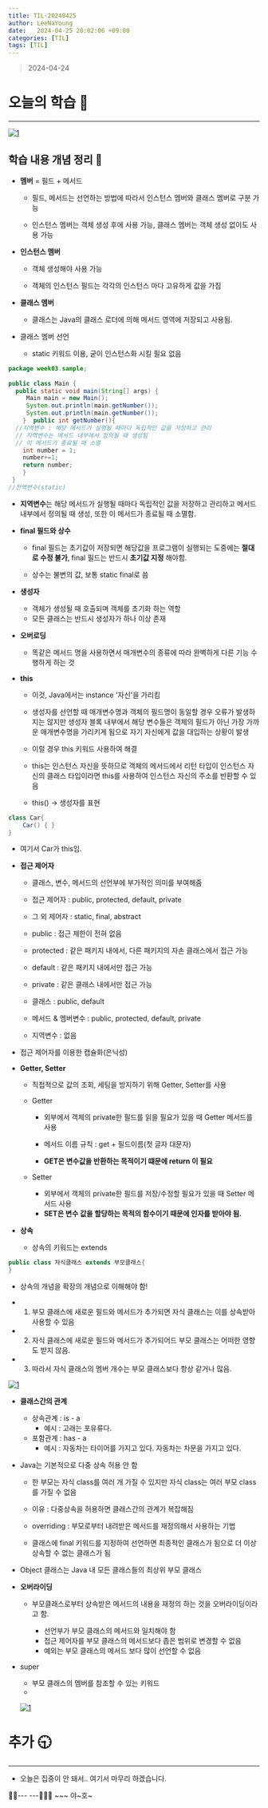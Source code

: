 ```yaml
---
title: TIL-20240425
author: LeeNaYoung
date:   2024-04-25 20:02:06 +09:00
categories: [TIL]
tags: [TIL]
---
```



> 2024-04-24

# 오늘의 학습 🌠
---
<a  href="https://github.com/LeeNaYoung240/LeeNaYoung240.github.io/assets/107848521/508c1ca6-10b6-4663-b1f9-7abf88bdeb51"  class="popup img-link"><img  src="https://github.com/LeeNaYoung240/LeeNaYoung240.github.io/assets/107848521/508c1ca6-10b6-4663-b1f9-7abf88bdeb51"  alt="1"  loading="lazy"></a>  

## 학습 내용 개념 정리 📃

- **멤버** =  필드 + 메서드
	- 필드, 메서드는 선언하는 방법에 따라서 인스턴스 멤버와 클래스 멤버로 구분 가능

	- 인스턴스 멤버는 객체 생성 후에 사용 가능, 클래스 멤버는 객체 생성 없이도 사용 가능

- **인스턴스 멤버** 
	- 객체 생성해야 사용 가능
	
	- 객체의 인스턴스 필드는 각각의 인스턴스 마다 고유하게 값을 가짐

- **클래스 멤버**
	- 클래스는 Java의 클래스 로더에 의해 메서드 영역에 저장되고 사용됨.

- 클래스 멤버 선언
	- static 키워드 이용, 굳이 인스턴스화 시킬 필요 없음

```java
package week03.sample;  
  
public class Main {  
  public static void main(String[] args) {  
     Main main = new Main();  
     System.out.println(main.getNumber());  
     System.out.println(main.getNumber());  
    }  public int getNumber(){  
  //지역변수 : 해당 메서드가 실행될 때마다 독립적인 값을 저장하고 관리  
  // 지역변수는 메서드 내부에서 정의될 때 생성됨  
  // 이 메서드가 종료될 때 소멸  
    int number = 1;  
    number+=1;  
    return number;  
    }
 }  
//전역변수(static)

```
- **지역변수**는 해당 메서드가 실행될 때마다 독립적인 값을 저장하고 관리하고 메서드 내부에서 정의될 때 생성, 또한 이 메서드가 종료될 때 소멸함.

- **final 필드와 상수**
	- final 필드는 초기값이 저장되면 해당값을 프로그램이 실행되는 도중에는 **절대로 수정 불가**, final 필드는 반드시 **초기값 지정** 해야함.

	 - 상수는 불변의 값, 보통 static final로 씀

- **생성자**
	- 객체가 생성될 때 호출되며 객체를 초기화 하는 역할
	- 모든 클래스는 반드시 생성자가 하나 이상 존재

- **오버로딩**
	- 똑같은 메서드 명을 사용하면서 매개변수의 종류에 따라 완벽하게 다른 기능 수행하게 하는 것

- **this**
	- 이것, Java에서는 instance '자신'을 가리킴

	- 생성자를 선언할 때 매개변수명과 객체의 필드명이 동일할 경우 오류가 발생하지는 않지만 생성자 블록 내부에서 해당 변수들은 객체의 필드가 아닌 가장 가까운 매개변수명을 가리키게 됨으로 자기 자신에게 값을 대입하는 상황이 발생

	- 이럴 경우 this 키워드 사용하여 해결

	- this는 인스턴스 자신을 뜻하므로 객체의 메서드에서 리턴 타입이 인스턴스 자신의 클래스 타입이라면 this를 사용하여 인스턴스 자신의 주소를 반환할 수 있음

	- this() -> 생성자를 표현
```java
class Car{
	Car() { }
}
 ```
	 
- 여기서 Car가 this임.

- **접근 제어자**
	- 클래스, 변수, 메서드의 선언부에 부가적인 의미를 부여해줌
	
	- 접근 제어자 : public, protected, default, private
	- 그 외 제어자 : static, final, abstract

    - public : 접근 제한이 전혀 없음
    - protected : 같은 패키지 내에서, 다른 패키지의 자손 클래스에서 접근 가능
    - default : 같은 패키지 내에서만 접근 가능
    - private : 같은 클래스 내에서만 접근 가능

	- 클래스 : public, default
	- 메서드 & 멤버변수 : public, protected, default, private
	- 지역변수 : 없음

- 접근 제어자를 이용한 캡슐화(은닉성)

- **Getter, Setter**
	- 직접적으로 값의 조회, 세팅을 방지하기 위해 Getter, Setter를 사용
	- Getter
		- 외부에서 객체의 private한 필드를 읽을 필요가 있을 때 Getter 메서드를 사용
		
		- 메서드 이름 규칙 : get + 필드이름(첫 글자 대문자)
		- **GET은 변수값을 반환하는 목적이기 떄문에 return 이 필요**

	- Setter
		- 외부에서 객체의 private한 필드를 저장/수정할 필요가 있을 때 Setter 메서드 사용
		- **SET은 변수 값을 할당하는 목적의 함수이기 때문에 인자를 받아야 됨.**

- **상속**
	- 상속의 키워드는 extends

```java
public class 자식클래스 extends 부모클래스{	
}
```

- 상속의 개념을 확장의 개념으로 이해해야 함!

- 1. 부모 클래스에 새로운 필드와 메서드가 추가되면 자식 클래스는 이를 상속받아 사용할 수 있음
- 2. 자식 클래스에 새로운 필드와 메서드가 추가되어드 부모 클래스는 어떠한 영향도 받지 않음.
- 3. 따라서 자식 클래스의 멤버 개수는 부모 클래스보다 항상 같거나 많음.

<a  href="https://github.com/LeeNaYoung240/LeeNaYoung240.github.io/assets/107848521/d21b4ace-b3fc-4220-9ea7-d7ea30e0b584"  class="popup img-link"><img  src="https://github.com/LeeNaYoung240/LeeNaYoung240.github.io/assets/107848521/d21b4ace-b3fc-4220-9ea7-d7ea30e0b584"  alt="1"  loading="lazy"></a>  

- **클래스간의 관계**
	- 상속관계 : is - a 
		- 예시 : 고래는 포유류다.
	- 포함관계 : has - a
		- 예시 : 자동차는 타이어를 가지고 있다. 자동차는 차문을 가지고 있다.

- Java는 기본적으로 다중 상속 허용 안 함
	- 한 부모는 자식 class를  여러 개 가질 수 있지만 자식 class는 여러 부모 class를 가질 수 없음
	
	- 이유 : 다중상속을 허용하면 클래스간의 관계가 복잡해짐
	- overriding : 부모로부터 내려받은 메서드를 재정의해서 사용하는 기법
	- 클래스에 final 키워드를 지정하여 선언하면 최종적인 클래스가 됨으로 더 이상 상속할 수 없는 클래스가 됨

- Object 클래스는 Java 내 모든 클래스들의 최상위 부모 클래스

- **오버라이딩**
	- 부모클래스로부터 상속받은 메서드의 내용을 재정의 하는 것을 오버라이딩이라고 함.
	
		- 선언부가 부모 클래스의 메서드와 일치해야 함
		- 접근 제어자를 부모 클래스의 메서드보다 좁은 범위로 변경할 수 없음
		- 예외는 부모 클래스의 메서드 보다 많이 선언할 수 없음

- super
	- 부모 클래스의 멤버를 참조할 수 있는 키워드
	- 
	<a  href="https://github.com/LeeNaYoung240/LeeNaYoung240.github.io/assets/107848521/2d8e3a96-0c97-4804-b174-15621d32b625"  class="popup img-link"><img  src="https://github.com/LeeNaYoung240/LeeNaYoung240.github.io/assets/107848521/2d8e3a96-0c97-4804-b174-15621d32b625"  alt="1"  loading="lazy"></a>  


  

# **추가 🕤**
---
- 오늘은 집중이 안 돼서.. 여기서 마무리 하겠습니다.

🐱‍🏍--- ---🤸🏻‍♀️ ~~~ 야~호~
